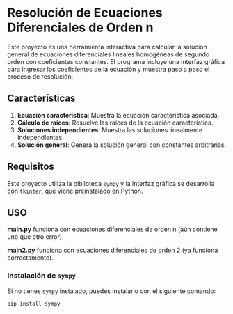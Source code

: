 # Resolución de Ecuaciones Diferenciales de Orden n

Este proyecto es una herramienta interactiva para calcular la solución general de ecuaciones diferenciales lineales homogéneas de segundo orden con coeficientes constantes. El programa incluye una interfaz gráfica para ingresar los coeficientes de la ecuación y muestra paso a paso el proceso de resolución.

## Características
1. **Ecuación característica**: Muestra la ecuación característica asociada.
2. **Cálculo de raíces**: Resuelve las raíces de la ecuación característica.
3. **Soluciones independientes**: Muestra las soluciones linealmente independientes.
4. **Solución general**: Genera la solución general con constantes arbitrarias.

## Requisitos
Este proyecto utiliza la biblioteca `sympy` y la interfaz gráfica se desarrolla con `tkinter`, que viene preinstalado en Python. 

## USO
**main.py** funciona con ecuaciones diferenciales de orden n (aún contiene uno 
que otro error).

**main2.py** funciona con ecuaciones diferenciales de orden 2 (ya funciona correctamente).

### Instalación de `sympy`
Si no tienes `sympy` instalado, puedes instalarlo con el siguiente comando:

```bash
pip install sympy
